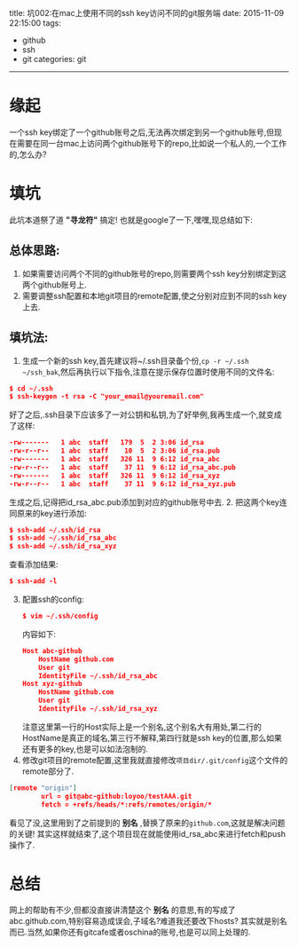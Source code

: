 title: 坑002:在mac上使用不同的ssh key访问不同的git服务端
date: 2015-11-09 22:15:00
tags:
- github
- ssh
- git
categories: git
---
# 缘起
一个ssh key绑定了一个github账号之后,无法再次绑定到另一个github账号,但现在需要在同一台mac上访问两个github账号下的repo,比如说一个私人的,一个工作的,怎么办?

# 填坑
此坑本道祭了道 **"寻龙符"** 搞定! 也就是google了一下,嘿嘿,现总结如下:

## 总体思路:
1. 如果需要访问两个不同的github账号的repo,则需要两个ssh key分别绑定到这两个github账号上.
2. 需要调整ssh配置和本地git项目的remote配置,使之分别对应到不同的ssh key上去.

<!-- more -->
## 填坑法:
1. 生成一个新的ssh key,首先建议将~/.ssh目录备个份,`cp -r ~/.ssh ~/ssh_bak`,然后再执行以下指令,注意在提示保存位置时使用不同的文件名:
  ```json
  $ cd ~/.ssh
  $ ssh-keygen -t rsa -C "your_email@youremail.com"
  ```
  好了之后,.ssh目录下应该多了一对公钥和私钥,为了好举例,我再生成一个,就变成了这样:
  ```json
  -rw-------   1 abc  staff   179  5  2 3:06 id_rsa
  -rw-r--r--   1 abc  staff    10  5  2 3:06 id_rsa.pub
  -rw-------   1 abc  staff   326 11  9 6:12 id_rsa_abc
  -rw-r--r--   1 abc  staff    37 11  9 6:12 id_rsa_abc.pub
  -rw-------   1 abc  staff   326 11  9 6:12 id_rsa_xyz
  -rw-r--r--   1 abc  staff    37 11  9 6:12 id_rsa_xyz.pub
  ```
  生成之后,记得把id_rsa_abc.pub添加到对应的github账号中去.
2. 把这两个key连同原来的key进行添加:
  ```json
  $ ssh-add ~/.ssh/id_rsa
  $ ssh-add ~/.ssh/id_rsa_abc
  $ ssh-add ~/.ssh/id_rsa_xyz
  ```
  查看添加结果:
  ```json
  $ ssh-add -l
  ```
3. 配置ssh的config:
    ```json
    $ vim ~/.ssh/config
    ```
    内容如下:
    ```json
    Host abc-github
        HostName github.com
        User git
        IdentityFile ~/.ssh/id_rsa_abc
    Host xyz-github
        HostName github.com
        User git
        IdentityFile ~/.ssh/id_rsa_xyz
    ```
    注意这里第一行的Host实际上是一个别名,这个别名大有用处,第二行的HostName是真正的域名,第三行不解释,第四行就是ssh key的位置,那么如果还有更多的key,也是可以如法泡制的.
4. 修改git项目的remote配置,这里我就直接修改`项目dir/.git/config`这个文件的remote部分了.
  ```json
  [remote "origin"]
          url = git@abc-github:loyoo/testAAA.git
          fetch = +refs/heads/*:refs/remotes/origin/*
  ```
  看见了没,这里用到了之前提到的 **别名** ,替换了原来的`github.com`,这就是解决问题的关键! 其实这样就结束了,这个项目现在就能使用id_rsa_abc来进行fetch和push操作了.

# 总结
网上的帮助有不少,但都没直接讲清楚这个 **别名** 的意思,有的写成了abc.github.com,特别容易造成误会,子域名?难道我还要改下hosts?
其实就是别名而已.当然,如果你还有gitcafe或者oschina的账号,也是可以同上处理的.



